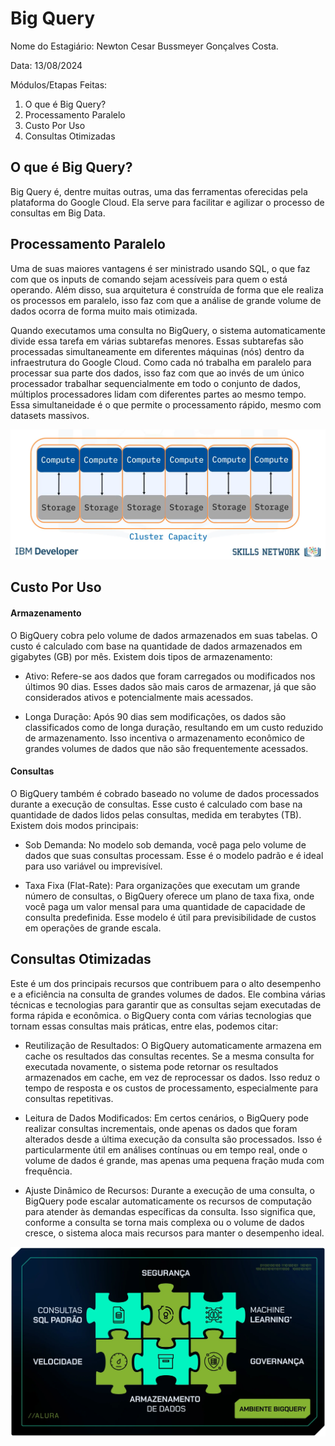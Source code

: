 # Big Query
Nome do Estagiário: Newton Cesar Bussmeyer Gonçalves Costa.

Data: 13/08/2024

Módulos/Etapas Feitas:

1. O que é Big Query?
2. Processamento Paralelo
3. Custo Por Uso
4. Consultas Otimizadas

## O que é Big Query?

Big Query é, dentre muitas outras, uma das ferramentas oferecidas pela plataforma do Google Cloud. Ela serve para facilitar e agilizar o processo de consultas em Big Data.

## Processamento Paralelo

Uma de suas maiores vantagens é ser ministrado usando SQL, o que faz com que os inputs de comando sejam acessíveis para quem o está operando. Além disso, sua arquitetura é construída de forma que ele realiza os processos em paralelo, isso faz com que a análise de grande volume de dados ocorra de forma muito mais otimizada.

Quando executamos uma consulta no BigQuery, o sistema automaticamente divide essa tarefa em várias subtarefas menores. Essas subtarefas são processadas simultaneamente em diferentes máquinas (nós) dentro da infraestrutura do Google Cloud. Como cada nó trabalha em paralelo para processar sua parte dos dados, isso faz com que ao invés de um único processador trabalhar sequencialmente em todo o conjunto de dados, múltiplos processadores lidam com diferentes partes ao mesmo tempo. Essa simultaneidade é o que permite o processamento rápido, mesmo com datasets massivos.

![Processamento Paralelo](images/processamento_paralelo.png)

## Custo Por Uso

#### Armazenamento
O BigQuery cobra pelo volume de dados armazenados em suas tabelas. O custo é calculado com base na quantidade de dados armazenados em gigabytes (GB) por mês. Existem dois tipos de armazenamento:

- Ativo: Refere-se aos dados que foram carregados ou modificados nos últimos 90 dias. Esses dados são mais caros de armazenar, já que são considerados ativos e potencialmente mais acessados.

- Longa Duração: Após 90 dias sem modificações, os dados são classificados como de longa duração, resultando em um custo reduzido de armazenamento. Isso incentiva o armazenamento econômico de grandes volumes de dados que não são frequentemente acessados.

#### Consultas
 O BigQuery também é cobrado baseado no volume de dados processados durante a execução de consultas. Esse custo é calculado com base na quantidade de dados lidos pelas consultas, medida em terabytes (TB). Existem dois modos principais:

- Sob Demanda: No modelo sob demanda, você paga pelo volume de dados que suas consultas processam. Esse é o modelo padrão e é ideal para uso variável ou imprevisível.

- Taxa Fixa (Flat-Rate): Para organizações que executam um grande número de consultas, o BigQuery oferece um plano de taxa fixa, onde você paga um valor mensal para uma quantidade de capacidade de consulta predefinida. Esse modelo é útil para previsibilidade de custos em operações de grande escala.

## Consultas Otimizadas
Este é um dos principais recursos que contribuem para o alto desempenho e a eficiência na consulta de grandes volumes de dados. Ele combina várias técnicas e tecnologias para garantir que as consultas sejam executadas de forma rápida e econômica. o BigQuery conta com várias tecnologias que tornam essas consultas mais práticas, entre elas, podemos citar:

- Reutilização de Resultados: O BigQuery automaticamente armazena em cache os resultados das consultas recentes. Se a mesma consulta for executada novamente, o sistema pode retornar os resultados armazenados em cache, em vez de reprocessar os dados. Isso reduz o tempo de resposta e os custos de processamento, especialmente para consultas repetitivas.

- Leitura de Dados Modificados: Em certos cenários, o BigQuery pode realizar consultas incrementais, onde apenas os dados que foram alterados desde a última execução da consulta são processados. Isso é particularmente útil em análises contínuas ou em tempo real, onde o volume de dados é grande, mas apenas uma pequena fração muda com frequência.

- Ajuste Dinâmico de Recursos: Durante a execução de uma consulta, o BigQuery pode escalar automaticamente os recursos de computação para atender às demandas específicas da consulta. Isso significa que, conforme a consulta se torna mais complexa ou o volume de dados cresce, o sistema aloca mais recursos para manter o desempenho ideal.

![bigquery](images/bigquery.jpg)



